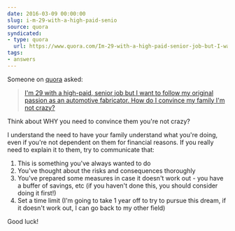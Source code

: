 ```yaml
---
date: 2016-03-09 00:00:00
slug: i-m-29-with-a-high-paid-senio
source: quora
syndicated:
- type: quora
  url: https://www.quora.com/Im-29-with-a-high-paid-senior-job-but-I-want-to-follow-my-original-passion-as-an-automotive-fabricator-How-do-I-convince-my-family-Im-not-crazy/answer/Roy-Tang
tags:
- answers
---
```


Someone on [quora](https://quora.com) asked:

> [I'm 29 with a high-paid, senior job but I want to follow my original passion as an automotive fabricator. How do I convince my family I'm not crazy?](https://www.quora.com/Im-29-with-a-high-paid-senior-job-but-I-want-to-follow-my-original-passion-as-an-automotive-fabricator-How-do-I-convince-my-family-Im-not-crazy/answer/Roy-Tang)


Think about WHY you need to convince them you're not crazy?

I understand the need to have your family understand what you're doing, even if you're not dependent on them for financial reasons. If you really need to explain it to them, try to communicate that:</p><ol><li>This is something you've always wanted to do</li><li>You've thought about the risks and consequences thoroughly</li><li>You've prepared some measures in case it doesn't work out - you have a buffer of savings, etc (if you haven't done this, you should consider doing it first!)</li><li>Set a time limit (I'm going to take 1 year off to try to pursue this dream, if it doesn't work out, I can go back to my other field)</li></ol><p class="ui_qtext_para u-ltr u-text-align--start">Good luck!